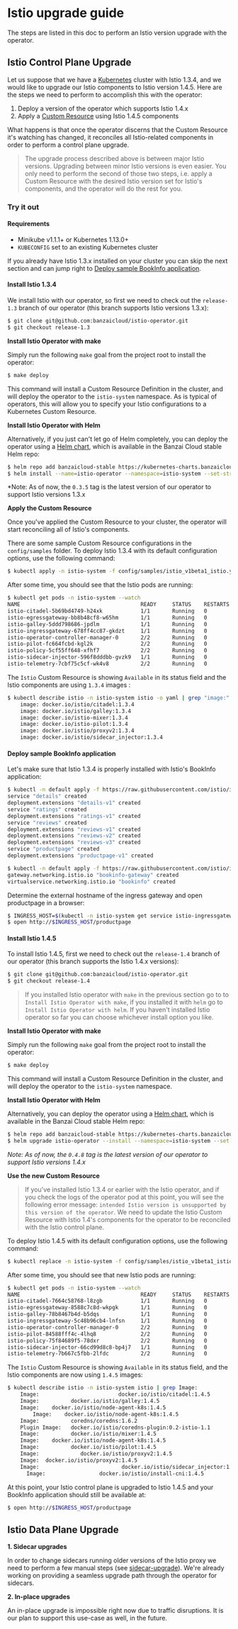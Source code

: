 # Istio upgrade guide

The steps are listed in this doc to perform an Istio version upgrade with the operator.

## Istio Control Plane Upgrade

Let us suppose that we have a [Kubernetes](https://kubernetes.io/) cluster with Istio 1.3.4, and we would like to upgrade our Istio components to Istio version 1.4.5. Here are the steps we need to perform to accomplish this with the operator:

1. Deploy a version of the operator which supports Istio 1.4.x
2. Apply a [Custom Resource](https://kubernetes.io/docs/concepts/extend-kubernetes/api-extension/custom-resources/) using Istio 1.4.5 components

What happens is that once the operator discerns that the Custom Resource it's watching has changed, it reconciles all Istio-related components in order to perform a control plane upgrade.

> The upgrade process described above is between major Istio versions. Upgrading between minor Istio versions is even easier. You only need to perform the second of those two steps, i.e. apply a Custom Resource with the desired Istio version set for Istio's components, and the operator will do the rest for you.

### Try it out

#### Requirements

- Minikube v1.1.1+ or Kubernetes 1.13.0+
- `KUBECONFIG` set to an existing Kubernetes cluster

If you already have Istio 1.3.x installed on your cluster you can skip the next section and can jump right to [Deploy sample BookInfo application](#deploy-sample-bookinfo-application).

#### Install Istio 1.3.4

We install Istio with our operator, so first we need to check out the `release-1.3` branch of our operator (this branch supports Istio versions 1.3.x):

```bash
$ git clone git@github.com:banzaicloud/istio-operator.git
$ git checkout release-1.3
```

**Install Istio Operator with make**

Simply run the following `make` goal from the project root to install the operator:

```bash
$ make deploy
```

This command will install a Custom Resource Definition in the cluster, and will deploy the operator to the `istio-system` namespace.
As is typical of operators, this will allow you to specify your Istio configurations to a Kubernetes Custom Resource.

**Install Istio Operator with Helm**

Alternatively, if you just can't let go of Helm completely, you can deploy the operator using a [Helm chart](https://github.com/banzaicloud/banzai-charts/tree/master/istio-operator), which is available in the Banzai Cloud stable Helm repo:

```bash
$ helm repo add banzaicloud-stable https://kubernetes-charts.banzaicloud.com
$ helm install --name=istio-operator --namespace=istio-system --set-string operator.image.tag=0.3.5 banzaicloud-stable/istio-operator
```

*Note: As of now, the `0.3.5` tag is the latest version of our operator to support Istio versions 1.3.x

**Apply the Custom Resource**

Once you've applied the Custom Resource to your cluster, the operator will start reconciling all of Istio's components.

There are some sample Custom Resource configurations in the `config/samples` folder. To deploy Istio 1.3.4 with its default configuration options, use the following command:

```bash
$ kubectl apply -n istio-system -f config/samples/istio_v1beta1_istio.yaml
```

After some time, you should see that the Istio pods are running:

```bash
$ kubectl get pods -n istio-system --watch
NAME                                      READY     STATUS    RESTARTS   AGE
istio-citadel-5b69bd4749-h24xk            1/1       Running   0          1m
istio-egressgateway-bb8b48cf8-w65hm       1/1       Running   0          1m
istio-galley-5ddd798686-jpdlm             1/1       Running   0          1m
istio-ingressgateway-678ff4cc87-gkdzt     1/1       Running   0          1m
istio-operator-controller-manager-0       2/2       Running   0          9m
istio-pilot-fc664fcbd-kgl2k               2/2       Running   0          1m
istio-policy-5cf55ff648-xfhf7             2/2       Running   0          1m
istio-sidecar-injector-596f8dddbb-gvzk9   1/1       Running   0          1m
istio-telemetry-7cbf75c5cf-wk4v8          2/2       Running   0          1m
```

The `Istio` Custom Resource is showing `Available` in its status field and the Istio components are using `1.3.4` images :

```bash
$ kubectl describe istio -n istio-system istio -o yaml | grep "image:"
    image: docker.io/istio/citadel:1.3.4
    image: docker.io/istio/galley:1.3.4
    image: docker.io/istio-mixer:1.3.4
    image: docker.io/istio-pilot:1.3.4
    image: docker.io/istio/proxyv2:1.3.4
    image: docker.io/istio/sidecar_injector:1.3.4
```

#### Deploy sample BookInfo application

Let's make sure that Istio 1.3.4 is properly installed with Istio's BookInfo application:

```bash
$ kubectl -n default apply -f https://raw.githubusercontent.com/istio/istio/release-1.3/samples/bookinfo/platform/kube/bookinfo.yaml
service "details" created
deployment.extensions "details-v1" created
service "ratings" created
deployment.extensions "ratings-v1" created
service "reviews" created
deployment.extensions "reviews-v1" created
deployment.extensions "reviews-v2" created
deployment.extensions "reviews-v3" created
service "productpage" created
deployment.extensions "productpage-v1" created

$ kubectl -n default apply -f https://raw.githubusercontent.com/istio/istio/release-1.3/samples/bookinfo/networking/bookinfo-gateway.yaml
gateway.networking.istio.io "bookinfo-gateway" created
virtualservice.networking.istio.io "bookinfo" created
```

Determine the external hostname of the ingress gateway and open productpage in a browser:

```bash
$ INGRESS_HOST=$(kubectl -n istio-system get service istio-ingressgateway -o jsonpath='{.status.loadBalancer.ingress[0].ip}')
$ open http://$INGRESS_HOST/productpage
```

#### Install Istio 1.4.5

To install Istio 1.4.5, first we need to check out the `release-1.4` branch of our operator (this branch supports the Istio 1.4.x versions):

```bash
$ git clone git@github.com:banzaicloud/istio-operator.git
$ git checkout release-1.4
```

> If you installed Istio operator with `make` in the previous section go to to `Install Istio Operator with make`, if you installed it with `helm` go to `Install Istio Operator with helm`. If you haven't installed Istio operator so far you can choose whichever install option you like.

**Install Istio Operator with make**

Simply run the following `make` goal from the project root to install the operator:

```bash
$ make deploy
```

This command will install a Custom Resource Definition in the cluster, and will deploy the operator to the `istio-system` namespace.

**Install Istio Operator with Helm**

Alternatively, you can deploy the operator using a [Helm chart](https://github.com/banzaicloud/banzai-charts/tree/master/istio-operator), which is available in the Banzai Cloud stable Helm repo:

```bash
$ helm repo add banzaicloud-stable https://kubernetes-charts.banzaicloud.com
$ helm upgrade istio-operator --install --namespace=istio-system --set-string operator.image.tag=0.4.8 banzaicloud-stable/istio-operator
```

*Note: As of now, the `0.4.8` tag is the latest version of our operator to support Istio versions 1.4.x*

**Use the new Custom Resource**

> If you've installed Istio 1.3.4 or earlier with the Istio operator, and if you check the logs of the operator pod at this point, you will see the following error message: `intended Istio version is unsupported by this version of the operator`. We need to update the Istio Custom Resource with Istio 1.4's components for the operator to be reconciled with the Istio control plane.

To deploy Istio 1.4.5 with its default configuration options, use the following command:

```bash
$ kubectl replace -n istio-system -f config/samples/istio_v1beta1_istio.yaml
```

After some time, you should see that new Istio pods are running:

```bash
$ kubectl get pods -n istio-system --watch
NAME                                      READY     STATUS    RESTARTS   AGE
istio-citadel-7664c58768-l8zgb            1/1       Running   0          7m
istio-egressgateway-8588c7c8d-wkpgk       1/1       Running   0          7m
istio-galley-78b8467b4d-b5dqs             1/1       Running   0          7m
istio-ingressgateway-5c48b96cb4-lnfsn     1/1       Running   0          7m
istio-operator-controller-manager-0       2/2       Running   0          16m
istio-pilot-84588fff4c-4lhq8              2/2       Running   0          7m
istio-policy-75f84689f5-78dxr             2/2       Running   0          7m
istio-sidecar-injector-66cd99d8c8-bp4j7   1/1       Running   0          7m
istio-telemetry-7b667c5fbb-2lfdc          2/2       Running   0          7m
```

The `Istio` Custom Resource is showing `Available` in its status field, and the Istio components are now using `1.4.5` images:

```bash
$ kubectl describe istio -n istio-system istio | grep Image:
    Image:                         docker.io/istio/citadel:1.4.5
    Image:          docker.io/istio/galley:1.4.5
    Image:    docker.io/istio/node-agent-k8s:1.4.5
        Image:    docker.io/istio/node-agent-k8s:1.4.5
    Image:          coredns/coredns:1.6.2
    Plugin Image:   docker.io/istio/coredns-plugin:0.2-istio-1.1
    Image:          docker.io/istio/mixer:1.4.5
    Image:    docker.io/istio/node-agent-k8s:1.4.5
    Image:          docker.io/istio/pilot:1.4.5
    Image:             docker.io/istio/proxyv2:1.4.5
    Image:  docker.io/istio/proxyv2:1.4.5
    Image:                          docker.io/istio/sidecar_injector:1.4.5
      Image:                 docker.io/istio/install-cni:1.4.5

```

At this point, your Istio control plane is upgraded to Istio 1.4.5 and your BookInfo application should still be available at:
```bash
$ open http://$INGRESS_HOST/productpage
```

## Istio Data Plane Upgrade

**1. Sidecar upgrades**

In order to change sidecars running older versions of the Istio proxy we need to perform a few manual steps (see [sidecar-upgrade](https://istio.io/docs/setup/kubernetes/upgrade/steps/#sidecar-upgrade)).
We're already working on providing a seamless upgrade path through the operator for sidecars.

**2. In-place upgrades**

An in-place upgrade is impossible right now due to traffic disruptions.
It is our plan to support this use-case as well, in the future.
